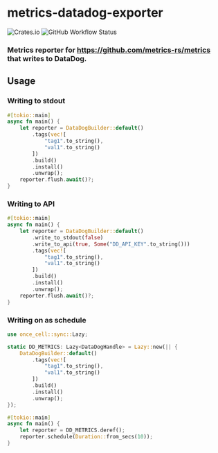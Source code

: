 # metrics-datadog-exporter

![Crates.io](https://img.shields.io/crates/v/metrics-datadog-exporter)
![GitHub Workflow Status](https://img.shields.io/github/workflow/status/sevco/metrics-datadog-exporter-rs/CI)

### Metrics reporter for https://github.com/metrics-rs/metrics that writes to DataDog.

## Usage

### Writing to stdout

```rust
#[tokio::main]
async fn main() {
    let reporter = DataDogBuilder::default()
        .tags(vec![
            "tag1".to_string(),
            "val1".to_string()
        ])
        .build()
        .install()
        .unwrap();
    reporter.flush.await()?;
}
```

### Writing to API
```rust
#[tokio::main]
async fn main() {
    let reporter = DataDogBuilder::default()
        .write_to_stdout(false)
        .write_to_api(true, Some("DD_API_KEY".to_string()))
        .tags(vec![
            "tag1".to_string(),
            "val1".to_string()
        ])
        .build()
        .install()
        .unwrap();
    reporter.flush.await()?;
}
```

### Writing on as schedule
```rust
use once_cell::sync::Lazy;

static DD_METRICS: Lazy<DataDogHandle> = Lazy::new(|| {
    DataDogBuilder::default()
        .tags(vec![
            "tag1".to_string(),
            "val1".to_string()
        ])
        .build()
        .install()
        .unwrap();
});

#[tokio::main]
async fn main() {
    let reporter = DD_METRICS.deref();
    reporter.schedule(Duration::from_secs(10));
}
```